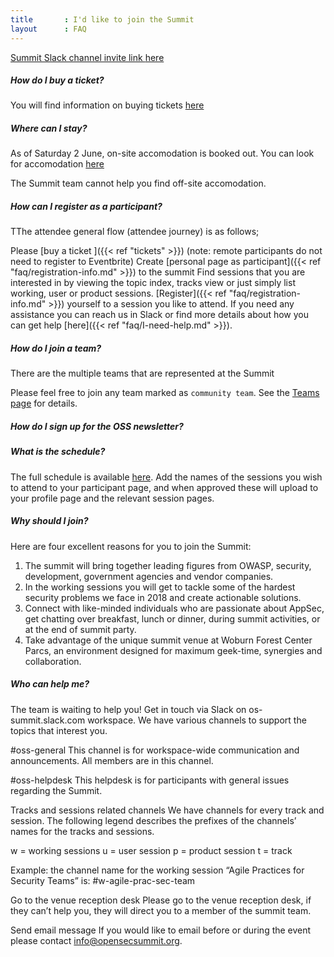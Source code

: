 ```yaml
---
title       : I'd like to join the Summit
layout      : FAQ
---
```

   <a href="https://join.slack.com/t/os-summit/shared_invite/enQtMzY4NTk4MzYxNDExLTZjMDFlNDc5YTBkNDU1ZWM5NjM2MDNlZjI0Njc5MDc1NDljOGZjMjliYzNkOTA3OWEyMzczMzI2MjgyYzZlMzc" class="remote_participant"> Summit Slack channel invite link <span>here</span></a>
   
##### How do I buy a ticket?

You will find information on buying tickets [here](https://open-security-summit.org/tickets/)

##### Where can I stay?

As of Saturday 2 June, on-site accomodation is booked out. You can look for accomodation [here](https://www.booking.com/searchresults.en-gb.html?label=gen173nr-1FCAEoggJCAlhYSDNYBGhQiAEBmAEuuAEHyAEM2AEB6AEB-AELkgIBeagCAw&sid=4e9c171fbb85ef8c929b518e15dbc1dd&checkin_month=6&checkin_monthday=3&checkin_year=2018&checkout_month=6&checkout_monthday=4&checkout_year=2018&class_interval=1&dtdisc=0&from_sf=1&group_adults=2&group_children=0&inac=0&index_postcard=0&label_click=undef&no_rooms=1&place_id=ChIJsTVe1NWyd0gRyxjetK_hmUw&place_id_lat=52.0277097&place_id_lon=-0.5325043000000278&postcard=0&room1=A%2CA&sb_price_type=total&src_elem=sb&ss=Center%20Parcs%20Woburn%20Forest%2C%20Millbrook%20Road%2C%20Bedford%2C%20UK&ss_all=0&ssb=empty&sshis=0&ssne=Center%20Parcs%20Woburn%20Forest%2C%20Millbrook%20Road%2C%20Bedford%2C%20UK&ssne_untouched=Center%20Parcs%20Woburn%20Forest%2C%20Millbrook%20Road%2C%20Bedford%2C%20UK&=&order=distance_from_landmark&dst_landmark=gp)

The Summit team cannot help you find off-site accomodation.

##### How can I register as a participant?

TThe attendee general flow (attendee journey) is as follows;

Please [buy a ticket ]({{< ref "tickets" >}}) (note: remote participants do not need to register to Eventbrite)
Create [personal page as participant]({{< ref "faq/registration-info.md" >}}) to the summit
Find sessions that you are interested in by viewing the topic index, tracks view or just simply list working, user or product sessions.
[Register]({{< ref "faq/registration-info.md" >}}) yourself to a session you like to attend.
If you need any assistance you can reach us in Slack or find more details about how you can get help [here]({{< ref "faq/I-need-help.md" >}}).

##### How do I join a team?

There are the multiple teams that are represented at the Summit

Please feel free to join any team marked as `community team`. See the [Teams page](https://open-security-summit.org/teams/) for details.

##### How do I sign up for the OSS newsletter?

<Holding text>

##### What is the schedule?
The full schedule is available [here](https://open-security-summit.org/schedule/). Add the names of the sessions you wish to attend to your participant page, and when approved these will upload to your profile page and the relevant session pages.

##### Why should I join?
Here are four excellent reasons for you to join the Summit:
1. The summit will bring together leading figures from OWASP, security, development, government agencies and vendor companies.
2. In the working sessions you will get to tackle some of the hardest security problems we face in 2018 and create actionable solutions.
3. Connect with like-minded individuals who are passionate about AppSec, get chatting over breakfast, lunch or dinner, during summit activities, or at the end of summit party.
4. Take advantage of the unique summit venue at Woburn Forest Center Parcs, an environment designed for maximum geek-time, synergies and collaboration.

##### Who can help me?

The team is waiting to help you! Get in touch via Slack on os-summit.slack.com workspace.
We have various channels to support the topics that interest you.

#oss-general
This channel is for workspace-wide communication and announcements. All members are in this channel.

#oss-helpdesk
This helpdesk is for participants with general issues regarding the Summit.

Tracks and sessions related channels
We have channels for every track and session. The following legend describes the prefixes of the channels’ names for the tracks and sessions.

w = working sessions
u = user session
p = product session
t = track

Example: the channel name for the working session “Agile Practices for Security Teams” is: #w-agile-prac-sec-team

Go to the venue reception desk
Please go to the venue reception desk, if they can’t help you, they will direct you to a member of the summit team.

Send email message
If you would like to email before or during the event please contact info@opensecsummit.org.

